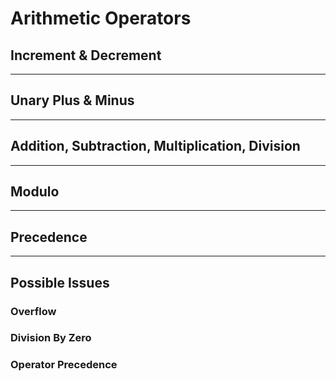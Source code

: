 # Arithmetic Operators

## Increment & Decrement

___

## Unary Plus & Minus

___

## Addition, Subtraction, Multiplication, Division

___

## Modulo

___

## Precedence

___

## Possible Issues

### Overflow

### Division By Zero

### Operator Precedence

